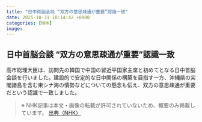 ```yaml
---
title: "日中首脳会談 “双方の意思疎通が重要”認識一致"
date: 2025-10-31 10:14:42 +0900
categories: [NHK]
image: 
---
```

## 日中首脳会談 “双方の意思疎通が重要”認識一致

高市総理大臣は、訪問先の韓国で中国の習近平国家主席と初めてとなる日中首脳会談を行いました。建設的で安定的な日中関係の構築を目指す一方、沖縄県の尖閣諸島を含む東シナ海の情勢などについての懸念も伝え、双方の意思疎通が重要だという認識で一致しました。

> ※ NHK記事は本文・画像の転載が許可されていないため、概要のみ掲載しています。
[出典（NHK）](http://www3.nhk.or.jp/news/html/20251031/k10014964411000.html)
